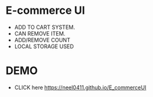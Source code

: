 # E-commerce UI

- ADD TO CART SYSTEM.
- CAN REMOVE ITEM.
- ADD/REMOVE COUNT
- LOCAL STORAGE USED

# DEMO

- CLICK here https://neel0411.github.io/E_commerceUI
